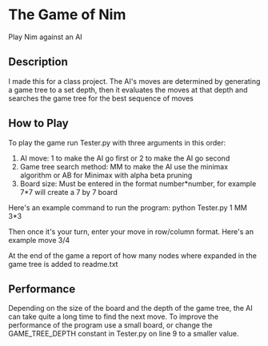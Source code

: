 # The Game of Nim
Play Nim against an AI

## Description
I made this for a class project. The AI's moves are determined by generating a game tree to a set depth, then it evaluates the moves at that depth and searches the game tree for the best sequence of moves

## How to Play
To play the game run Tester.py with three arguments in this order:
1. AI move: 1 to make the AI go first or 2 to make the AI go second
2. Game tree search method: MM to make the AI use the minimax algorithm or AB for Minimax with alpha beta pruning
3. Board size: Must be entered in the format number\*number, for example 7\*7 will create a 7 by 7 board

Here's an example command to run the program:
python Tester.py 1 MM 3*3

Then once it's your turn, enter your move in row/column format. Here's an example move 3/4

At the end of the game a report of how many nodes where expanded in the game tree is added to readme.txt

## Performance
Depending on the size of the board and the depth of the game tree, the AI can take quite a long time to find the next move. To improve the performance of the program use a small board, or change the GAME_TREE_DEPTH constant in Tester.py on line 9 to a smaller value.
